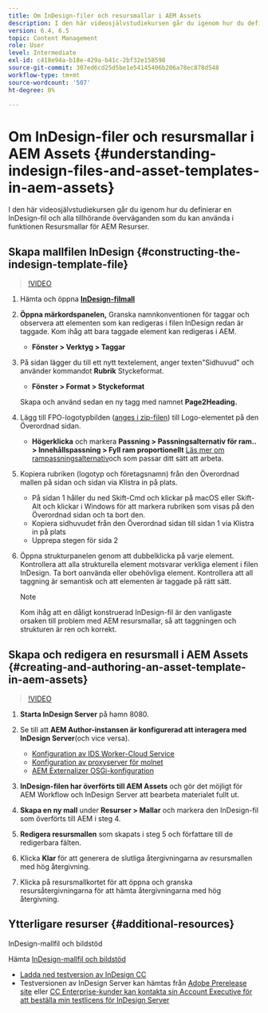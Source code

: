 ```yaml
---
title: Om InDesign-filer och resursmallar i AEM Assets
description: I den här videosjälvstudiekursen går du igenom hur du definierar en InDesign-fil och alla tillhörande överväganden som du kan använda i funktionen Resursmallar för AEM Resurser.
version: 6.4, 6.5
topic: Content Management
role: User
level: Intermediate
exl-id: c418e94a-b18e-429a-b41c-2bf32e158598
source-git-commit: 307ed6cd25d5be1e54145406b206a78ec878d548
workflow-type: tm+mt
source-wordcount: '507'
ht-degree: 0%

---
```


# Om InDesign-filer och resursmallar i AEM Assets {#understanding-indesign-files-and-asset-templates-in-aem-assets}

I den här videosjälvstudiekursen går du igenom hur du definierar en InDesign-fil och alla tillhörande överväganden som du kan använda i funktionen Resursmallar för AEM Resurser.

## Skapa mallfilen InDesign {#constructing-the-indesign-template-file}

>[!VIDEO](https://video.tv.adobe.com/v/19293/?quality=9&learn=on)

1. Hämta och öppna [**InDesign-filmall**](assets/asset-templates-tutorial-video--supporting-files.zip)
2. **Öppna märkordspanelen,** Granska namnkonventionen för taggar och observera att elementen som kan redigeras i filen InDesign redan är taggade. Kom ihåg att bara taggade element kan redigeras i AEM.

   * **Fönster > Verktyg > Taggar**

3. På sidan lägger du till ett nytt textelement, anger texten&quot;Sidhuvud&quot; och använder kommandot **Rubrik** Styckeformat.

   * **Fönster > Format > Styckeformat**

   Skapa och använd sedan en ny tagg med namnet **Page2Heading.**

4. Lägg till FPO-logotypbilden ([anges i zip-filen](assets/asset-templates-tutorial-video--supporting-files.zip)) till Logo-elementet på den Överordnad sidan.

   * **Högerklicka** och markera **Passning > Passningsalternativ för ram.. > Innehållspassning > Fyll ram proportionellt**
   [Läs mer om rampassningsalternativ](https://helpx.adobe.com/indesign/using/frames-objects.html#fitting_objects_to_frames)och som passar ditt sätt att arbeta.

5. Kopiera rubriken (logotyp och företagsnamn) från den Överordnad mallen på sidan och sidan via Klistra in på plats.

   * På sidan 1 håller du ned Skift-Cmd och klickar på macOS eller Skift-Alt och klickar i Windows för att markera rubriken som visas på den Överordnad sidan och ta bort den.
   * Kopiera sidhuvudet från den Överordnad sidan till sidan 1 via Klistra in på plats
   * Upprepa stegen för sida 2

6. Öppna strukturpanelen genom att dubbelklicka på varje element. Kontrollera att alla strukturella element motsvarar verkliga element i filen InDesign. Ta bort oanvända eller obehövliga element. Kontrollera att all taggning är semantisk och att elementen är taggade på rätt sätt.

   >[!NOTE]
   >
   >Kom ihåg att en dåligt konstruerad InDesign-fil är den vanligaste orsaken till problem med AEM resursmallar, så att taggningen och strukturen är ren och korrekt.

## Skapa och redigera en resursmall i AEM Assets {#creating-and-authoring-an-asset-template-in-aem-assets}

>[!VIDEO](https://video.tv.adobe.com/v/19294/?quality=9&learn=on)

1. **Starta InDesign Server** på hamn 8080.
2. Se till att **AEM Author-instansen är konfigurerad att interagera med InDesign Server**(och vice versa).

   * [Konfiguration av IDS Worker-Cloud Service](http://localhost:4502/etc/cloudservices/proxy/ids.html)
   * [Konfiguration av proxyserver för molnet](http://localhost:4502/etc/cloudservices/proxy.html)
   * [AEM Externalizer OSGi-konfiguration](http://localhost:4502/system/console/configMgr)

3. **InDesign-filen har överförts till AEM Assets** och gör det möjligt för AEM Workflow och InDesign Server att bearbeta materialet fullt ut.
4. **Skapa en ny mall** under **Resurser > Mallar** och markera den InDesign-fil som överförts till AEM i steg 4.
5. **Redigera resursmallen** som skapats i steg 5 och författare till de redigerbara fälten.
6. Klicka **Klar** för att generera de slutliga återgivningarna av resursmallen med hög återgivning.
7. Klicka på resursmallkortet för att öppna och granska resursåtergivningarna för att hämta återgivningarna med hög återgivning.

## Ytterligare resurser {#additional-resources}

InDesign-mallfil och bildstöd

Hämta [InDesign-mallfil och bildstöd](assets/asset-templates-tutorial-video--supporting-files-1.zip)

* [Ladda ned testversion av InDesign CC](https://creative.adobe.com/products/download/indesign)
* Testversionen av InDesign Server kan hämtas från [Adobe Prerelease site](https://www.adobeprerelease.com/) eller [CC Enterprise-kunder kan kontakta sin Account Executive för att beställa min testlicens för InDesign Server](https://www.adobe.com/products/indesignserver/faq.html)
